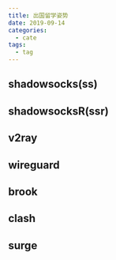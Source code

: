 ```yaml
---
title: 出国留学姿势
date: 2019-09-14
categories:
  - cate
tags:
  - tag
---
```


## shadowsocks(ss)

## shadowsocksR(ssr)

## v2ray

## wireguard

## brook

## clash

## surge